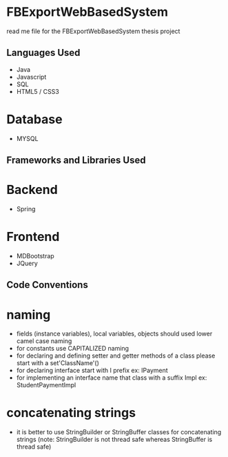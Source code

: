 # FBExportWebBasedSystem

read me file for the FBExportWebBasedSystem thesis project

## Languages Used
* Java
* Javascript
* SQL
* HTML5 / CSS3

# Database
* MYSQL

## Frameworks and Libraries Used 
# Backend
* Spring
# Frontend
* MDBootstrap
* JQuery


## Code Conventions

# naming

* fields (instance variables), local variables, objects should used lower camel case naming
* for constants use CAPITALIZED naming
* for declaring and defining setter and getter methods of a class please start with a set'ClassName'()
* for declaring interface start with I prefix ex: IPayment
* for implementing an interface name that class with a suffix Impl ex: StudentPaymentImpl

# concatenating strings

* it is better to use StringBuilder or StringBuffer classes for concatenating strings 
  (note: StringBuilder is not thread safe whereas StringBuffer is thread safe)


